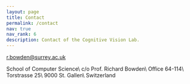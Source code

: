 ```yaml
---
layout: page
title: Contact
permalink: /contact
nav: true
nav_rank: 6
description: Contact of the Cognitive Vision Lab.
---
```


[<i class="fas fa-envelope"></i> r.bowden@surrey.ac.uk](mailto:r.bowden@surrey.ac.uk)

School of Computer Science\\
c/o Prof. Richard Bowden\\
Office 64-114\\
Torstrasse 25\\
9000 St. Gallen\\
Switzerland